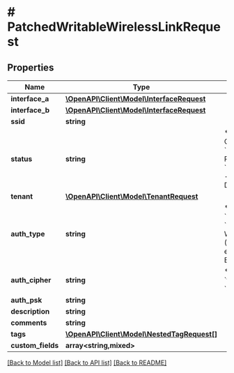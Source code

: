 # # PatchedWritableWirelessLinkRequest

## Properties

Name | Type | Description | Notes
------------ | ------------- | ------------- | -------------
**interface_a** | [**\OpenAPI\Client\Model\InterfaceRequest**](InterfaceRequest.md) |  | [optional]
**interface_b** | [**\OpenAPI\Client\Model\InterfaceRequest**](InterfaceRequest.md) |  | [optional]
**ssid** | **string** |  | [optional]
**status** | **string** | * &#x60;connected&#x60; - Connected * &#x60;planned&#x60; - Planned * &#x60;decommissioning&#x60; - Decommissioning | [optional]
**tenant** | [**\OpenAPI\Client\Model\TenantRequest**](TenantRequest.md) |  | [optional]
**auth_type** | **string** | * &#x60;open&#x60; - Open * &#x60;wep&#x60; - WEP * &#x60;wpa-personal&#x60; - WPA Personal (PSK) * &#x60;wpa-enterprise&#x60; - WPA Enterprise | [optional]
**auth_cipher** | **string** | * &#x60;auto&#x60; - Auto * &#x60;tkip&#x60; - TKIP * &#x60;aes&#x60; - AES | [optional]
**auth_psk** | **string** |  | [optional]
**description** | **string** |  | [optional]
**comments** | **string** |  | [optional]
**tags** | [**\OpenAPI\Client\Model\NestedTagRequest[]**](NestedTagRequest.md) |  | [optional]
**custom_fields** | **array<string,mixed>** |  | [optional]

[[Back to Model list]](../../README.md#models) [[Back to API list]](../../README.md#endpoints) [[Back to README]](../../README.md)
